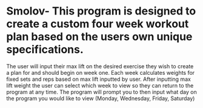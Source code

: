 # Smolov- This program is designed to create a custom four week workout plan based on the users own unique specifications. 

The user will input their max lift on the desired exercise they wish to create a plan for and should begin on week one. Each week calculates weights for fixed sets and reps based on max lift inputted by user. After inputting max lift weight the user can select which week to view so they can return to the program at any time. The program will prompt you to then input what day on the program you would like to view (Monday, Wednesday, Friday, Saturday) 
